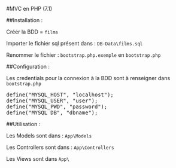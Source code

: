 #MVC en PHP (7.1)

##Installation :

Créer la BDD = `films`

Importer le fichier sql présent dans : `DB-Data\films.sql`

Renommer le fichier : `bootstrap.php.exemple` en `bootstrap.php`

##Configuration :

Les credentials pour la connexion à la BDD sont à renseigner dans `bootstrap.php`

<pre>
define("MYSQL_HOST", "localhost");
define("MYSQL_USER", "user");
define("MYSQL_PWD", "password");
define("MYSQL_DB", "dbname");
</pre>

##Utilisation :

Les Models sont dans : `App\Models`

Les Controllers sont dans : `App\Controllers`

Les Views sont dans `App\`